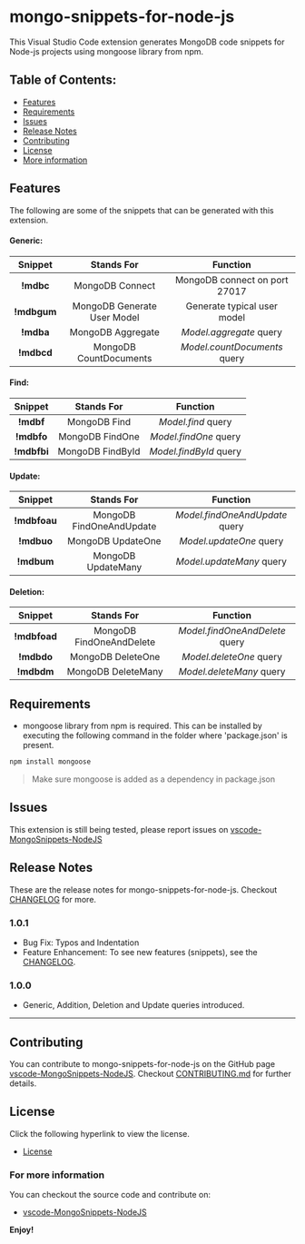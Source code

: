# mongo-snippets-for-node-js

This Visual Studio Code extension generates MongoDB code snippets for Node-js projects using mongoose library from npm.

## Table of Contents:

- [Features](#features)
- [Requirements](#requirements)
- [Issues](#issues)
- [Release Notes](#release-notes)
- [Contributing](#contributing)
- [License](#license)
- [More information](#for-more-information)

## Features

The following are some of the snippets that can be generated with this extension.

#### Generic:

|   Snippet   |          Stands For         |            Function           |
|:-----------:|:---------------------------:|:-----------------------------:|
|  **!mdbc**  |       MongoDB Connect       | MongoDB connect on port 27017 |
| **!mdbgum** | MongoDB Generate User Model |  Generate typical user model  |
|  **!mdba**  |      MongoDB Aggregate      |    *Model.aggregate* query    |
|  **!mdbcd** |    MongoDB CountDocuments   | *Model.countDocuments* query  |


#### Find:

|   Snippet   |    Stands For    |        Function        |
|:-----------:|:----------------:|:----------------------:|
|  **!mdbf**  |   MongoDB Find   |   *Model.find* query   |
|  **!mdbfo** |  MongoDB FindOne |  *Model.findOne* query |
| **!mdbfbi** | MongoDB FindById | *Model.findById* query |

#### Update: 

|    Snippet   |        Stands For        |            Function            |
|:------------:|:------------------------:|:------------------------------:|
| **!mdbfoau** | MongoDB FindOneAndUpdate | *Model.findOneAndUpdate* query |
|  **!mdbuo**  |     MongoDB UpdateOne    |     *Model.updateOne* query    |
|  **!mdbum**  |    MongoDB UpdateMany    |    *Model.updateMany* query    |

#### Deletion:

|    Snippet   |        Stands For        |            Function            |
|:------------:|:------------------------:|:------------------------------:|
| **!mdbfoad** | MongoDB FindOneAndDelete | *Model.findOneAndDelete* query |
|  **!mdbdo**  |     MongoDB DeleteOne    |     *Model.deleteOne* query    |
|  **!mdbdm**  |    MongoDB DeleteMany    |    *Model.deleteMany* query    |

## Requirements

- mongoose library from npm is required.
This can be installed by executing the following command in the folder where 'package.json' is present.
```bash
npm install mongoose
```
> Make sure mongoose is added as a dependency in package.json

## Issues

This extension is still being tested, please report issues on [vscode-MongoSnippets-NodeJS](https://github.com/roerohan/vscode-MongoSnippets-NodeJS/issues)

## Release Notes

These are the release notes for mongo-snippets-for-node-js. Checkout [CHANGELOG](https://github.com/roerohan/vscode-MongoSnippets-NodeJS/blob/master/CHANGELOG.md) for more.

### 1.0.1

* Bug Fix: Typos and Indentation
* Feature Enhancement: To see new features (snippets), see the [CHANGELOG](https://github.com/roerohan/vscode-MongoSnippets-NodeJS/blob/master/CHANGELOG.md#v1.0.1).

### 1.0.0

* Generic, Addition, Deletion and Update queries introduced.

-----------------------------------------------------------------------------------------------------------

## Contributing

You can contribute to mongo-snippets-for-node-js on the GitHub page [vscode-MongoSnippets-NodeJS](https://github.com/roerohan/vscode-MongoSnippets-NodeJS). Checkout [CONTRIBUTING.md](https://github.com/roerohan/vscode-MongoSnippets-NodeJS/blob/master/CONTRIBUTING.md) for further details.

## License

Click the following hyperlink to view the license.
* [License](https://github.com/roerohan/vscode-MongoSnippets-NodeJS/blob/master/LICENSE)

### For more information

You can checkout the source code and contribute on:

* [vscode-MongoSnippets-NodeJS](https://github.com/roerohan/vscode-MongoSnippets-NodeJS)

**Enjoy!**
